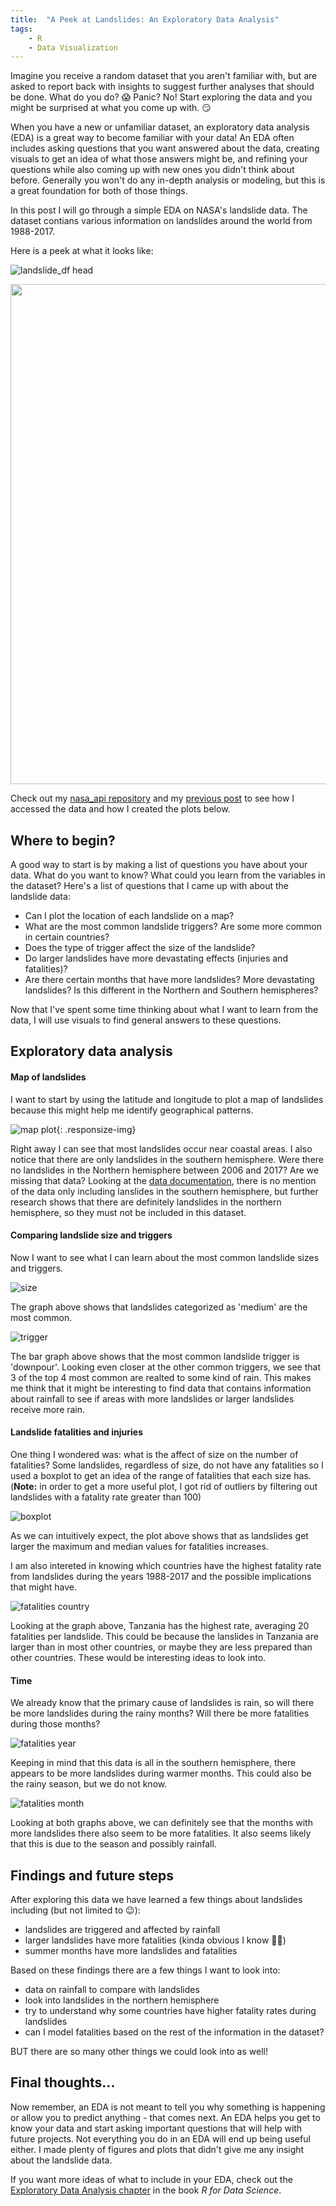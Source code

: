 ```yaml
---
title:  "A Peek at Landslides: An Exploratory Data Analysis"
tags:
    - R
    - Data Visualization
---
```


<!--more-->

Imagine you receive a random dataset that you aren't familiar with, but are asked to report back with insights to suggest further analyses that should be done. What do you do? 😱 Panic? No! Start exploring the data and you might be surprised at what you come up with. 😏

When you have a new or unfamiliar dataset, an exploratory data analysis (EDA) is a great way to become familiar with your data! An EDA often includes asking questions that you want answered about the data, creating visuals to get an idea of what those answers might be, and refining your questions while also coming up with new ones you didn't think about before. Generally you won't do any in-depth analysis or modeling, but this is a great foundation for both of those things.

In this post I will go through a simple EDA on NASA's landslide data. The dataset contians various information on landslides around the world from 1988-2017. 

Here is a peek at what it looks like:

![landslide_df head](https://raw.githubusercontent.com/katelynnelson38/stat386-projects/main/assets/images/apipost/cleaned_df.PNG)

<img src="https://raw.githubusercontent.com/katelynnelson38/stat386-projects/main/assets/images/apipost/cleaned_df.PNG" width="800"/>


Check out my [nasa_api repository](https://github.com/katelynnelson38/nasa_api) and my [previous post](https://katelynnelson38.github.io/stat386-projects/2022/10/16/nasa_api.html) to see how I accessed the data and how I created the plots below.

## Where to begin?

<!--
There are a lot of different ways to create plots in Python, but some of the most common packages are [matplotlib](https://www.geeksforgeeks.org/graph-plotting-in-python-set-1/), [pandas](https://www.geeksforgeeks.org/how-to-plot-a-dataframe-using-pandas/), [seaborn](https://www.geeksforgeeks.org/plotting-graph-using-seaborn-python/), and [plotly](https://www.geeksforgeeks.org/python-plotly-tutorial/). I'll be using each of them in this post to give you an idea of how to use them, but take a look at the links I attached to each of them for more detail.

I like to import them with aliases that are commonly used like this...
```
import pandas as pd
import plotly.express as px
import matplotlib.pyplot as plt
import seaborn as sns
```
-->

A good way to start is by making a list of questions you have about your data. What do you want to know? What could you learn from the variables in the dataset? Here's a list of questions that I came up with about the landslide data:

- Can I plot the location of each landslide on a map?
- What are the most common landslide triggers? Are some more common in certain countries?
- Does the type of trigger affect the size of the landslide?
- Do larger landslides have more devastating effects (injuries and fatalities)?
- Are there certain months that have more landslides? More devastating landslides? Is this different in the Northern and Southern hemispheres?

Now that I've spent some time thinking about what I want to learn from the data, I will use visuals to find general answers to these questions.

## Exploratory data analysis

#### Map of landslides

I want to start by using the latitude and longitude to plot a map of landslides because this might help me identify geographical patterns.

![map plot](https://raw.githubusercontent.com/katelynnelson38/stat386-projects/main/assets/images/edapost/mapsnip.PNG){: .responsize-img}

Right away I can see that most landslides occur near coastal areas. I also notice that there are only landslides in the southern hemisphere. Were there no landslides in the Northern hemisphere between 2006 and 2017? Are we missing that data? Looking at the [data documentation](https://data.nasa.gov/Earth-Science/Global-Landslide-Catalog-Export/dd9e-wu2v), there is no mention of the data only including lanslides in the southern hemisphere, but further research shows that there are definitely landslides in the northern hemisphere, so they must not be included in this dataset.

#### Comparing landslide size and triggers

Now I want to see what I can learn about the most common landslide sizes and triggers.

![size](https://raw.githubusercontent.com/katelynnelson38/stat386-projects/main/assets/images/edapost/common_size.png)

The graph above shows that landslides categorized as 'medium' are the most common.

![trigger](https://raw.githubusercontent.com/katelynnelson38/stat386-projects/main/assets/images/edapost/common_trigger.png)

The bar graph above shows that the most common landslide trigger is 'downpour'. Looking even closer at the other common triggers, we see that 3 of the top 4 most common are realted to some kind of rain. This makes me think that it might be interesting to find data that contains information about rainfall to see if areas with more landslides or larger landslides receive more rain.

#### Landslide fatalities and injuries

One thing I wondered was: what is the affect of size on the number of fatalities? Some landslides, regardless of size, do not have any fatalities so I used a boxplot to get an idea of the range of fatalities that each size has. (**Note:** in order to get a more useful plot, I got rid of outliers by filtering out landslides with a fatality rate greater than 100)

![boxplot](https://raw.githubusercontent.com/katelynnelson38/stat386-projects/main/assets/images/edapost/boxplot_size_fatality.png)

As we can intuitively expect, the plot above shows that as landslides get larger the maximum and median values for fatalities increases. 

I am also intereted in knowing which countries have the highest fatality rate from landslides during the years 1988-2017 and the possible implications that might have.

![fatalities country](https://raw.githubusercontent.com/katelynnelson38/stat386-projects/main/assets/images/edapost/fatalities_country.png)

Looking at the graph above, Tanzania has the highest rate, averaging 20 fatalities per landslide. This could be because the lanslides in Tanzania are larger than in most other countries, or maybe they are less prepared than other countries. These would be interesting ideas to look into.

#### Time

We already know that the primary cause of landslides is rain, so will there be more landslides during the rainy months? Will there be more fatalities during those months?

![fatalities year](https://raw.githubusercontent.com/katelynnelson38/stat386-projects/main/assets/images/edapost/landslides_month.png)

Keeping in mind that this data is all in the southern hemisphere, there appears to be more landslides during warmer months. This could also be the rainy season, but we do not know.

![fatalities month](https://raw.githubusercontent.com/katelynnelson38/stat386-projects/main/assets/images/edapost/fatalities_month.png)

Looking at both graphs above, we can definitely see that the months with more landslides there also seem to be more fatalities. It also seems likely that this is due to the season and possibly rainfall.

## Findings and future steps

After exploring this data we have learned a few things about landslides including (but not limited to 😉):

- landslides are triggered and affected by rainfall
- larger landslides have more fatalities (kinda obvious I know 🤷‍♀️)
- summer months have more landslides and fatalities

Based on these findings there are a few things I want to look into:

- data on rainfall to compare with landslides
- look into landslides in the northern hemisphere
- try to understand why some countries have higher fatality rates during landslides
- can I model fatalities based on the rest of the information in the dataset?

BUT there are so many other things we could look into as well!


<!--
## Barplots

## Boxplots

## Histograms and density plots

## Time series plotting

## Geoplotting
-->

## Final thoughts...

Now remember, an EDA is not meant to tell you why something is happening or allow you to predict anything - that comes next. An EDA helps you get to know your data and start asking important questions that will help with future projects. Not everything you do in an EDA will end up being useful either. I made plenty of figures and plots that didn't give me any insight about the landslide data.

If you want more ideas of what to include in your EDA, check out the [Exploratory Data Analysis chapter](https://r4ds.had.co.nz/exploratory-data-analysis.html) in the book *R for Data Science*.
